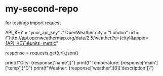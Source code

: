 # my-second-repo
for testings
import request

API_KEY = "your_api_key"  # OpenWeather 
city = "London"
url = f"http://api.openweathermap.org/data/2.5/weather?q={city}&appid={API_KEY}&units=metric"

response = requests.get(url).json()

print(f"City: {response['name']}")
print(f"Temperature: {response['main']['temp']}°C")
print(f"Weather: {response['weather'][0]['description']}")
